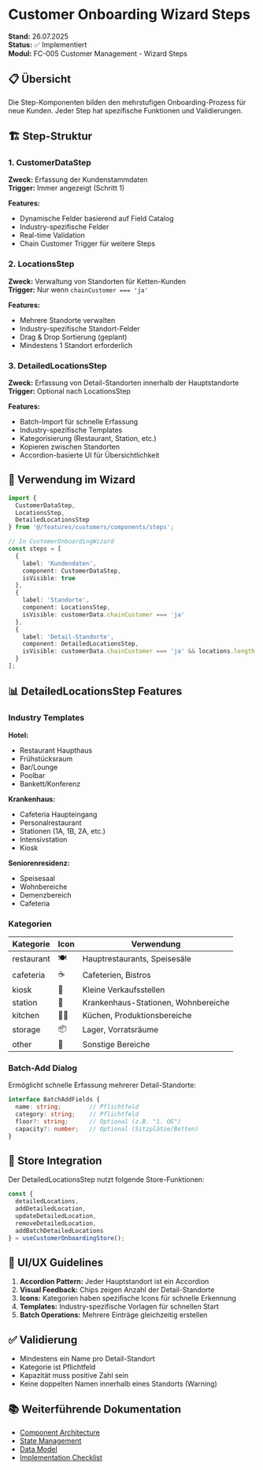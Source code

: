 # Customer Onboarding Wizard Steps

**Stand:** 26.07.2025  
**Status:** ✅ Implementiert  
**Modul:** FC-005 Customer Management - Wizard Steps

## 📋 Übersicht

Die Step-Komponenten bilden den mehrstufigen Onboarding-Prozess für neue Kunden. Jeder Step hat spezifische Funktionen und Validierungen.

## 🏗️ Step-Struktur

### 1. CustomerDataStep
**Zweck:** Erfassung der Kundenstammdaten  
**Trigger:** Immer angezeigt (Schritt 1)

**Features:**
- Dynamische Felder basierend auf Field Catalog
- Industry-spezifische Felder
- Real-time Validation
- Chain Customer Trigger für weitere Steps

### 2. LocationsStep  
**Zweck:** Verwaltung von Standorten für Ketten-Kunden  
**Trigger:** Nur wenn `chainCustomer === 'ja'`

**Features:**
- Mehrere Standorte verwalten
- Industry-spezifische Standort-Felder
- Drag & Drop Sortierung (geplant)
- Mindestens 1 Standort erforderlich

### 3. DetailedLocationsStep
**Zweck:** Erfassung von Detail-Standorten innerhalb der Hauptstandorte  
**Trigger:** Optional nach LocationsStep

**Features:**
- Batch-Import für schnelle Erfassung
- Industry-spezifische Templates
- Kategorisierung (Restaurant, Station, etc.)
- Kopieren zwischen Standorten
- Accordion-basierte UI für Übersichtlichkeit

## 🔧 Verwendung im Wizard

```typescript
import { 
  CustomerDataStep, 
  LocationsStep, 
  DetailedLocationsStep 
} from '@/features/customers/components/steps';

// In CustomerOnboardingWizard
const steps = [
  {
    label: 'Kundendaten',
    component: CustomerDataStep,
    isVisible: true
  },
  {
    label: 'Standorte',
    component: LocationsStep,
    isVisible: customerData.chainCustomer === 'ja'
  },
  {
    label: 'Detail-Standorte',
    component: DetailedLocationsStep,
    isVisible: customerData.chainCustomer === 'ja' && locations.length > 0
  }
];
```

## 📊 DetailedLocationsStep Features

### Industry Templates

**Hotel:**
- Restaurant Haupthaus
- Frühstücksraum
- Bar/Lounge
- Poolbar
- Bankett/Konferenz

**Krankenhaus:**
- Cafeteria Haupteingang
- Personalrestaurant
- Stationen (1A, 1B, 2A, etc.)
- Intensivstation
- Kiosk

**Seniorenresidenz:**
- Speisesaal
- Wohnbereiche
- Demenzbereich
- Cafeteria

### Kategorien

| Kategorie | Icon | Verwendung |
|-----------|------|------------|
| restaurant | 🍽️ | Hauptrestaurants, Speisesäle |
| cafeteria | ☕ | Cafeterien, Bistros |
| kiosk | 🏪 | Kleine Verkaufsstellen |
| station | 🏥 | Krankenhaus-Stationen, Wohnbereiche |
| kitchen | 👨‍🍳 | Küchen, Produktionsbereiche |
| storage | 📦 | Lager, Vorratsräume |
| other | 📍 | Sonstige Bereiche |

### Batch-Add Dialog

Ermöglicht schnelle Erfassung mehrerer Detail-Standorte:

```typescript
interface BatchAddFields {
  name: string;        // Pflichtfeld
  category: string;    // Pflichtfeld
  floor?: string;      // Optional (z.B. "1. OG")
  capacity?: number;   // Optional (Sitzplätze/Betten)
}
```

## 🔗 Store Integration

Der DetailedLocationsStep nutzt folgende Store-Funktionen:

```typescript
const {
  detailedLocations,
  addDetailedLocation,
  updateDetailedLocation,
  removeDetailedLocation,
  addBatchDetailedLocations
} = useCustomerOnboardingStore();
```

## 🎨 UI/UX Guidelines

1. **Accordion Pattern:** Jeder Hauptstandort ist ein Accordion
2. **Visual Feedback:** Chips zeigen Anzahl der Detail-Standorte
3. **Icons:** Kategorien haben spezifische Icons für schnelle Erkennung
4. **Templates:** Industry-spezifische Vorlagen für schnellen Start
5. **Batch Operations:** Mehrere Einträge gleichzeitig erstellen

## ✅ Validierung

- Mindestens ein Name pro Detail-Standort
- Kategorie ist Pflichtfeld
- Kapazität muss positive Zahl sein
- Keine doppelten Namen innerhalb eines Standorts (Warning)

## 📚 Weiterführende Dokumentation

- [Component Architecture](/Users/joergstreeck/freshplan-sales-tool/docs/features/FC-005-CUSTOMER-MANAGEMENT/03-FRONTEND/01-components.md)
- [State Management](/Users/joergstreeck/freshplan-sales-tool/docs/features/FC-005-CUSTOMER-MANAGEMENT/03-FRONTEND/02-state-management.md)
- [Data Model](/Users/joergstreeck/freshplan-sales-tool/docs/features/FC-005-CUSTOMER-MANAGEMENT/01-TECH-CONCEPT/03-data-model.md)
- [Implementation Checklist](/Users/joergstreeck/freshplan-sales-tool/docs/features/FC-005-CUSTOMER-MANAGEMENT/08-IMPLEMENTATION/README.md)